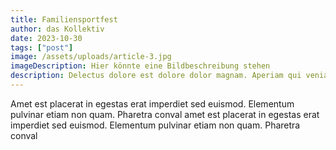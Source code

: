 ```yaml
---
title: Familiensportfest
author: das Kollektiv
date: 2023-10-30
tags: ["post"]
image: /assets/uploads/article-3.jpg
imageDescription: Hier könnte eine Bildbeschreibung stehen
description: Delectus dolore est dolore dolor magnam. Aperiam qui veniam inventore pariatur beatae consequuntur cumque ut. Dignissimos pariatur ut consequuntur fugit et error sit sunt quaerat. Voluptatibus omnis aperiam dolorum necessitatibus suscipit. At temporibus quo aliquam quo quos.
---
```


Amet est placerat in egestas erat imperdiet sed euismod. Elementum pulvinar etiam non quam. Pharetra conval amet est placerat in egestas erat imperdiet sed euismod. Elementum pulvinar etiam non quam. Pharetra conval
